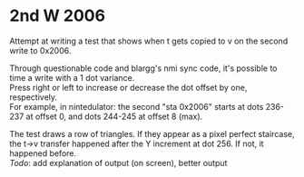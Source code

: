 # 2nd W 2006
Attempt at writing a test that shows when t gets copied to v on the second write to 0x2006.  


Through questionable code and blargg's nmi sync code, it's possible to time a write with a 1 dot variance.  
Press right or left to increase or decrease the dot offset by one, respectively.  
For example, in nintedulator: the second "sta 0x2006" starts at dots 236-237 at offset 0, and dots 244-245 at offset 8 (max).  


The test draws a row of triangles. If they appear as a pixel perfect staircase, the t->v transfer happened after the Y increment at dot 256. If not, it happened before.  
*Todo*: add explanation of output (on screen), better output
